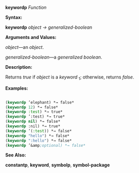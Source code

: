 **keywordp** *Function* 



**Syntax:** 



**keywordp** *object → generalized-boolean* 



**Arguments and Values:** 



*object*—an *object*. 



*generalized-boolean*—a *generalized boolean*. 



**Description:** 



Returns *true* if *object* is a *keyword* <sub>1</sub>; otherwise, returns *false*. 



**Examples:**
```lisp
 
(keywordp ’elephant) *→ false* 
(keywordp 12) *→ false* 
(keywordp :test) *→ true* 
(keywordp ’:test) *→ true* 
(keywordp nil) *→ false* 
(keywordp :nil) *→ true* 
(keywordp ’(:test)) *→ false* 
(keywordp "hello") *→ false* 
(keywordp ":hello") *→ false* 
(keywordp ’&amp;optional) *→ false* 

```
**See Also:** 



**constantp**, **keyword**, **symbolp**, **symbol-package** 







 



 



